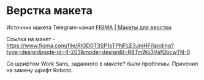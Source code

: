 # Верстка макета
Источник макета Telegram-канал [FIGMA | Макеты для верстки](https://t.me/+oXZSKMmXp6UyOGI6)

Ссылка на макет - https://www.figma.com/file/RIGD0T3SP1oTPNFLE3JmHF/landing?type=design&node-id=4-203&mode=design&t=R8TmWo3VafQbcwTN-0

Со шрифтом Work Sans, заданного в макете? были проблемы. Приvенил на замену шрифт Roboto.
